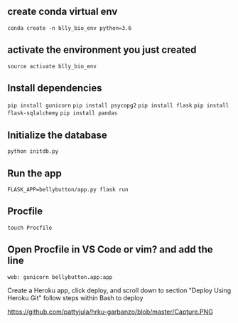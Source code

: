 ## create conda virtual env
`conda create -n blly_bio_env python=3.6`

## activate the environment you just created
`source activate blly_bio_env`

## Install dependencies
`pip install gunicorn`
`pip install psycopg2`
`pip install flask`
`pip install flask-sqlalchemy`
`pip install pandas`

## Initialize the database
`python initdb.py`

## Run the app
`FLASK_APP=bellybutton/app.py flask run`

## Procfile
`touch Procfile`

## Open Procfile in VS Code or vim? and add the line
`web: gunicorn bellybutton.app:app`

Create a Heroku app, click deploy, and scroll
down to section "Deploy Using Heroku Git"
follow steps within Bash to deploy

https://github.com/pattyjula/hrku-garbanzo/blob/master/Capture.PNG


